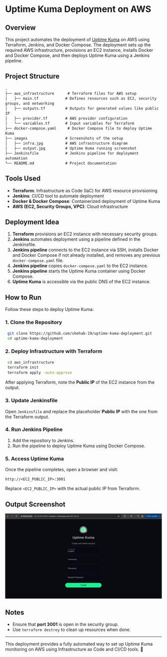 # Uptime Kuma Deployment on AWS

## Overview
This project automates the deployment of [Uptime Kuma](https://github.com/louislam/uptime-kuma) on AWS using Terraform, Jenkins, and Docker Compose. The deployment sets up the required AWS infrastructure, provisions an EC2 instance, installs Docker and Docker Compose, and then deploys Uptime Kuma using a Jenkins pipeline.

## Project Structure
```
.
├── aws_infrastructure      # Terraform files for AWS setup
│   ├── main.tf            # Defines resources such as EC2, security groups, and networking
│   ├── outputs.tf         # Outputs for generated values like public IP
│   ├── provider.tf        # AWS provider configuration
│   └── variables.tf       # Input variables for Terraform
├── docker-compose.yaml     # Docker Compose file to deploy Uptime Kuma
├── images                 # Screenshots of the setup
│   ├── infra.jpg          # AWS infrastructure diagram
│   ├── output.jpg         # Uptime Kuma running screenshot
├── Jenkinsfile            # Jenkins pipeline for deployment automation
└── README.md              # Project documentation
```

## Tools Used
- **Terraform**: Infrastructure as Code (IaC) for AWS resource provisioning
- **Jenkins**: CI/CD tool to automate deployment
- **Docker & Docker Compose**: Containerized deployment of Uptime Kuma
- **AWS (EC2, Security Groups, VPC)**: Cloud infrastructure

## Deployment Idea
1. **Terraform** provisions an EC2 instance with necessary security groups.
2. **Jenkins** automates deployment using a pipeline defined in the Jenkinsfile.
3. **Jenkins pipeline** connects to the EC2 instance via SSH, installs Docker and Docker Compose if not already installed, and removes any previous `docker-compose.yaml` file.
4. **Jenkins pipeline** copies `docker-compose.yaml` to the EC2 instance.
5. **Jenkins pipeline** starts the Uptime Kuma container using Docker Compose.
6. **Uptime Kuma** is accessible via the public DNS of the EC2 instance.

## How to Run
Follow these steps to deploy Uptime Kuma:

### 1. Clone the Repository
```sh
 git clone https://github.com/shehab-19/uptime-kuma-deployment.git
 cd uptime-kuma-deployment
```

### 2. Deploy Infrastructure with Terraform
```sh
 cd aws_infrastructure
 terraform init
 terraform apply -auto-approve
```
After applying Terraform, note the **Public IP** of the EC2 instance from the output.

### 3. Update Jenkinsfile
Open `Jenkinsfile` and replace the placeholder **Public IP** with the one from the Terraform output.

### 4. Run Jenkins Pipeline
1. Add the repository to Jenkins.
2. Run the pipeline to deploy Uptime Kuma using Docker Compose.

### 5. Access Uptime Kuma
Once the pipeline completes, open a browser and visit:
```
http://<EC2_PUBLIC_IP>:3001
```
Replace `<EC2_PUBLIC_IP>` with the actual public IP from Terraform.

## Output Screenshot
![Uptime Kuma Output](images/output.jpg)


## Notes
- Ensure that **port 3001** is open in the security group.
- Use `terraform destroy` to clean up resources when done.

---

This deployment provides a fully automated way to set up Uptime Kuma monitoring on AWS using Infrastructure as Code and CI/CD tools. 🚀

